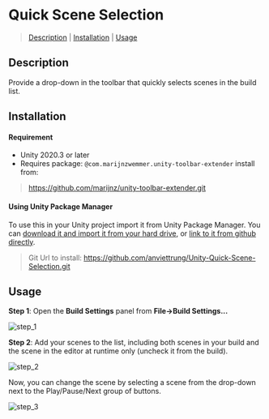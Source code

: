 ﻿# Quick Scene Selection

> [Description](#description) 
| [Installation](#installation)
| [Usage](#usage)

## Description

Provide a drop-down in the toolbar that quickly selects scenes in the build list.

## Installation

#### Requirement

* Unity 2020.3 or later
* Requires package: `@com.marijnzwemmer.unity-toolbar-extender` install from:
> https://github.com/marijnz/unity-toolbar-extender.git

#### Using Unity Package Manager

To use this in your Unity project import it from Unity Package Manager. You can [download it and import it from your hard drive](https://docs.unity3d.com/Manual/upm-ui-local.html), or [link to it from github directly](https://docs.unity3d.com/Manual/upm-ui-giturl.html).

> Git Url to install:
> https://github.com/anviettrung/Unity-Quick-Scene-Selection.git

## Usage

**Step 1**: Open the **Build Settings** panel from **File->Build Settings...**

![step_1](https://github.com/anviettrung/Unity-Quick-Scene-Selection/assets/40160468/f5625a54-6c1b-4277-a054-498a3fd64057)


**Step 2**: Add your scenes to the list, including both scenes in your build and the scene in the editor at runtime only (uncheck it from the build).

![step_2](https://github.com/anviettrung/Unity-Quick-Scene-Selection/assets/40160468/6b46a9c0-c7c9-4834-9655-582fbf22c131)


Now, you can change the scene by selecting a scene from the drop-down next to the Play/Pause/Next group of buttons.

![step_3](https://github.com/anviettrung/Unity-Quick-Scene-Selection/assets/40160468/dff06530-3b53-4506-bc53-01b1f14a3a15)

